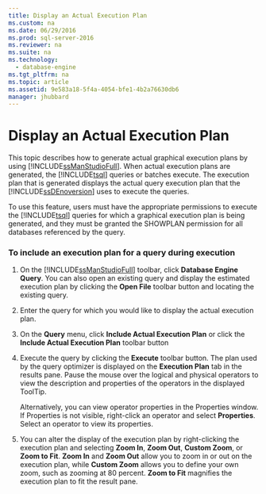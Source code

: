 ```yaml
---
title: Display an Actual Execution Plan
ms.custom: na
ms.date: 06/29/2016
ms.prod: sql-server-2016
ms.reviewer: na
ms.suite: na
ms.technology: 
  - database-engine
ms.tgt_pltfrm: na
ms.topic: article
ms.assetid: 9e583a18-5f4a-4054-bfe1-4b2a76630db6
manager: jhubbard
---
```

# Display an Actual Execution Plan
This topic describes how to generate actual graphical execution plans by using [!INCLUDE[ssManStudioFull](../../Topics/TopicNameContainA/includes/ssManStudioFull_md.md)]. When actual execution plans are generated, the [!INCLUDE[tsql](../../Topics/TopicNameContainA/includes/tsql_md.md)] queries or batches execute. The execution plan that is generated displays the actual query execution plan that the [!INCLUDE[ssDEnoversion](../../Topics/TopicNameContainA/includes/ssDEnoversion_md.md)] uses to execute the queries.  
  
 To use this feature, users must have the appropriate permissions to execute the [!INCLUDE[tsql](../../Topics/TopicNameContainA/includes/tsql_md.md)] queries for which a graphical execution plan is being generated, and they must be granted the SHOWPLAN permission for all databases referenced by the query.  
  
### To include an execution plan for a query during execution  
  
1.  On the [!INCLUDE[ssManStudioFull](../../Topics/TopicNameContainA/includes/ssManStudioFull_md.md)] toolbar, click **Database Engine Query**. You can also open an existing query and display the estimated execution plan by clicking the **Open File** toolbar button and locating the existing query.  
  
2.  Enter the query for which you would like to display the actual execution plan.  
  
3.  On the **Query** menu, click **Include Actual Execution Plan** or click the **Include Actual Execution Plan** toolbar button  
  
4.  Execute the query by clicking the **Execute** toolbar button. The plan used by the query optimizer is displayed on the **Execution Plan** tab in the results pane. Pause the mouse over the logical and physical operators to view the description and properties of the operators in the displayed ToolTip.  
  
     Alternatively, you can view operator properties in the Properties window. If Properties is not visible, right-click an operator and select **Properties**. Select an operator to view its properties.  
  
5.  You can alter the display of the execution plan by right-clicking the execution plan and selecting **Zoom In**, **Zoom Out**, **Custom Zoom**, or **Zoom to Fit**. **Zoom In** and **Zoom Out** allow you to zoom in or out on the execution plan, while **Custom Zoom** allows you to define your own zoom, such as zooming at 80 percent. **Zoom to Fit** magnifies the execution plan to fit the result pane.